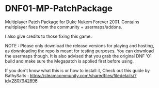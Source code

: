 # DNF01-MP-PatchPackage
Multiplayer Patch Package for Duke Nukem Forever 2001.
Contains multiplayer fixes from the community + usermaps/addons.

I also give credits to those fixing this game.

NOTE : Please only download the release versions for playing and hosting, as downloading the repo is meant for testing purposes. You can download the usermaps though. It is also advised that you grab the original DNF '01 build and make sure the Megapatch is applied first before using.

If you don't know what this is or how to install it, Check out this guide by BathySalts :
https://steamcommunity.com/sharedfiles/filedetails/?id=2807942896

